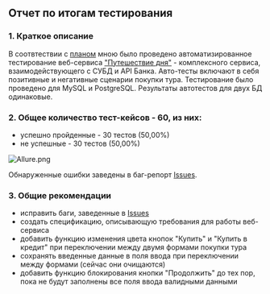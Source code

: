 ## Отчет по итогам тестирования

### 1. Краткое описание
В соотвтествии с [планом](https://github.com/realzyryan/Diplom/blob/main/Plan.md) мною было проведено автоматизированное тестирование веб-сервиса ["Путешествие дня"](http://localhost:8080/) - комплексного сервиса, взаимодействующего с СУБД и API Банка. Авто-тесты включают в себя позитивные и негативные сценарии покупки тура. Тестирование было проведено для MySQL и PostgreSQL. Результаты автотестов для двух БД одинаковые.

### 2. Общее количество тест-кейсов - 60, из них:
- успешно пройденные - 30 тестов (50,00%)
- не успешные - 30 тестов (50,00%)

![Allure.png](C:\Users\User\Desktop\Netology\QA\Module3.Java\Diplom3)

Обнаруженные ошибки заведены в баг-репорт [Issues](https://github.com/realzyryan/Diplom/issues). 

### 3. Общие рекомендации
- исправить баги, заведенные в [Issues](https://github.com/realzyryan/Diplom/issues)
- создать спецификацию, описывающую требования для работы веб-сервиса
- добавить функцию изменения цвета кнопок "Купить" и "Купить в кредит" при переключении между двумя формами покупки тура
- сохранять введенные данные в поля ввода при переключении между формами (сейчас они очищаются)
- добавить функцию блокирования кнопки "Продолжить" до тех пор, пока не будут заполнены все поля ввода валидными данными